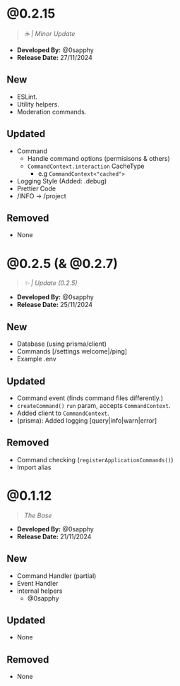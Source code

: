 # @0.2.15
> *☕️ | Minor Update*

- **Developed By:** @0sapphy
- **Release Date:** 27/11/2024

## New

- ESLint.
- Utility helpers.
- Moderation commands.

## Updated

- Command
  - Handle command options (permisisons & others)
  - `CommandContext.interaction` CacheType
    - e.g `CommandContext<"cached">`
- Logging Style (Added: .debug)
- Prettier Code
- /INFO -> /project

## Removed

- None

# @0.2.5 (& @0.2.7)
> *✨ | Update (0.2.5)*

- **Developed By:** @0sapphy
- **Release Date:** 25/11/2024

## New

- Database (using prisma/client)
- Commands [/settings welcome|/ping]
- Example .env 

## Updated

- Command event (finds command files differently.)
- `createCommand()` `run` param, accepts `CommandContext`.
- Added client to `CommandContext`.
- (prisma): Added logging [query|info|warn|error]

## Removed

- Command checking (`registerApplicationCommands()`)
- Import alias

# @0.1.12
> *The Base*

- **Developed By:** @0sapphy
- **Release Date:** 21/11/2024

## New

- Command Handler (partial)
- Event Handler
- internal helpers
  - @0sapphy

## Updated
- None

## Removed
- None